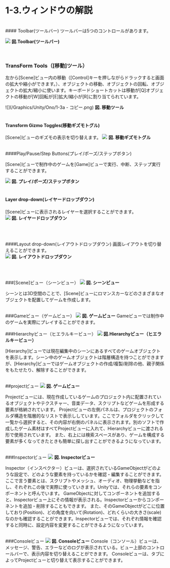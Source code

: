 # 1-3.ウィンドウの解説
<br>
#### Toolbar(ツールバー)
ツールバーは5つのコントロールがあります。<br>


![](/Graphics/Unity/Ono/1-3aa.png)
**図.Toolbar(ツールバー)**



<br>

### TransForm Tools（[移動]ツール）
左から[Scene]ビュー内の移動（[Control]キーを押しながらドラックすると画面の拡大や縮小ができます。）、オブジェクトの移動、オブジェクトの回転、オブジェクトの拡大/縮小に使います。キーボードショートカットは移動が[Q]オブジェクトの移動が[W]回転が[E]拡大/縮小が[R]に割り当てられています。<br>



![](/Graphics/Unity/Ono/1-3a - コピー.png)
**図. 移動ツール**
<br>
<br>





#### Transform Gizmo Toggles(移動ギズモトグル)
[Scene]ビューのギズモの表示を切り替えます。
![](/Graphics/Unity/Ono/1-3d.png)
**図. 移動ギズモトグル**
<br>
<br>


####Play/Pause/Step Buttons(プレイ/ポーズ/ステップボタン)

[Scene]ビューで制作中のゲームを[Game]ビューで実行、中断、ステップ実行することができます。<br>


![](/Graphics/Unity/Ono/1-3f.png)
**図. プレイ/ポーズ/ステップボタン**
<br>
<br>
#### Layer drop-down(レイヤードロップダウン)
[Scene]ビューに表示されるレイヤーを選択することができます。<br>
![](/Graphics/Unity/Ono/1-3e.png)
**図. レイヤードロップダウン**

<br>
<br>

####Layout drop-down(レイアウトドロップダウン)
画面レイアウトを切り替えることができます。<br>
![](/Graphics/Unity/Ono/1-3g.png)
**図. レイアウトドロップダウン**


<br>
<br>

###[Scene]ビュー（シーンビュー）
![](/Graphics/Unity/Ono/1-3Ha.png)
**図. シーンビュー**
<br>




シーンとは3D空間のことで、[Scene]ビューにロマンスカーなどのさまざまなオブジェクトを配置してゲームを作成します。<br><br>





###Gameビュー（ゲームビュー）
![](/Graphics/Unity/Ono/1-3Haa.png)
**図. ゲームビュー**
Gameビューでは制作中のゲームを実際にプレイすることができます。
<br>
<br>
###Hierarchyビュー（ヒエラルキービュー）
![](/Graphics/Unity/Ono/1-3I.png)
**図.Hierarchyビュー（ヒエラルキービュー）**

[Hierarchy]ビューでは現在編集中のシーンにあるすべてのゲームオブジェクトを表示します。シーン中のゲームオブジェクトは階層構造を持つことができますが、[Hierarchy]ビューではゲームオブジェクトの作成/複製/削除の他、親子関係をもたせたり、解除することができます。
<br><br>


##projectビュー
![](/Graphics/Unity/Ono/1-3Ia.png)
**図. ゲームビュー**

Projectビューには、現在作成しているゲームのプロジェクト内に配置されているオブジェクトやテクスチャー、音楽データ、スクリプトなどゲームを形成する要素が格納されています。
Projectビューの左側パネルは、プロジェクトのフォルダ構造を階層的なリストで表示ししています。ここでフォルダをクリックして一覧から選択すると、その内容が右側のパネルに表示されます。別のソフトで作成したゲーム素材はすべてProjectビューに入れて、Hierarchyビューに渡される形で使用されています。
また、右上には検索スペースがあり、ゲームを構成する要素が多くなってきたときも簡単に探し出すことができるようになっています。
<br><br>

###Inspectorビュー
![](/Graphics/Unity/Ono/1-3Iaaa.png)
**図. Inspectorビュー**


Inspector（インスペクター）ビューは、選択されているGameObjectがどのような設定で、どのような要素を持っているかを確認・編集することができます。
ここで言う要素とは、スクリプトやメッシュ、オーディオ、物理挙動などを指し、それぞれこの後で実際に使っていきます。Unityでは、それらの要素をコンポーネントと呼んでいます。
GameObjectに対してコンポーネントを追加すると、Inspectorビュー上にその情報が表示される。Inspectorビューからコンポーネントを追加・削除することもできます。
また、そのGameObjectがどこに位置しており(Position)、どの角度を向いて(Rotation)、どれくらいの大きさ(scale)なのかも確認することができます。Inspectorビューでは、それぞれ情報を確認すると同時に、設定内容を変更することができるようになっています。
<br><br>

###Consoleビュー
![](/Graphics/Unity/Ono/1-3Iaaaa.png)
**図. Consoleビュー**
Console（コンソール）ビューは、メッセージ、警告、エラーなどのログが表示されている。ビュー上部のコントロールバーで、表示内容を切り替えることができます。
Consoleビューは、タブによってProjectビューと切り替えて表示することができます。

















